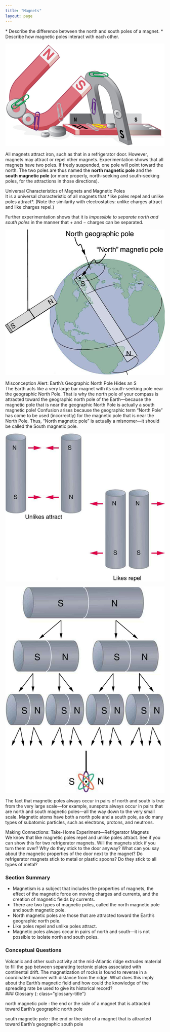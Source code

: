 ```yaml
---
title: "Magnets"
layout: page
---
```



<div class="abstract" markdown="1">
* Describe the difference between the north and south poles of a magnet.
* Describe how magnetic poles interact with each other.
</div>

![Bar magnets, horseshoe magnets, and disc-shaped magnets attract and repel each other. Metal paperclips stick to some of the magnets.](../resources/FIgure_23_01_01a.jpg "Magnets come in various shapes, sizes, and strengths. All have both a north pole and a south pole. There is never an isolated pole (a monopole).")

All magnets attract iron, such as that in a refrigerator door. However, magnets
may attract or repel other magnets. Experimentation shows that all magnets have
two poles. If freely suspended, one pole will point toward the north. The two
poles are thus named the **north magnetic pole** and the **south magnetic
pole** (or more properly, north-seeking and south-seeking poles, for the
attractions in those directions).

<div class="note" data-has-label="true" data-label="" markdown="1">
<div class="title">
Universal Characteristics of Magnets and Magnetic Poles
</div>
It is a universal characteristic of all magnets that *like poles repel and unlike poles attract*. (Note the similarity with electrostatics: unlike charges attract and like charges repel.)

Further experimentation shows that it is *impossible to separate north and south
poles* in the manner that + and − charges can be separated.

</div>

![A globe of the Earth with a bar magnet inside it. The south pole of the bar magnet inside the globe is at the north magnetic pole and is near, but not exactly on, the north geographic pole. The north pole of the bar magnet inside the globe is near the south geographic pole. Another bar magnet hangs beside the globe. The north pole of this magnet is pointing toward the north pole of the globe (or the south pole of the magnet inside the globe).](../resources/Figure_23_01_02a.jpg "One end of a bar magnet is suspended from a thread that points toward north. The magnet&#x2019;s two poles are labeled N and S for north-seeking and south-seeking poles, respectively.")

<div class="note" data-has-label="true"  data-label="" markdown="1">
<div class="title">
Misconception Alert: Earth’s Geographic North Pole Hides an S
</div>
The Earth acts like a very large bar magnet with its south-seeking pole near the geographic North Pole. That is why the north pole of your compass is attracted toward the geographic north pole of the Earth—because the magnetic pole that is near the geographic North Pole is actually a south magnetic pole! Confusion arises because the geographic term “North Pole” has come to be used (incorrectly) for the magnetic pole that is near the North Pole. Thus, “North magnetic pole” is actually a misnomer—it should be called the South magnetic pole.

</div>

![Two sets of bar magnets. The first set of magnets are oriented with the unlike poles adjacent to each other. Force arrows show that these magnets are pulling on each other. The second set of magnets is oriented with the like poles adjacent to each other. Force arrows show that these magnets are pushing each other away.](../resources/Figure_23_01_03a.jpg "Unlike poles attract, whereas like poles repel.")

![A bar magnet is split in half several times. The original magnet has a south pole and a north pole. Each time the magnet is split, each new half has both a south pole and a north pole.](../resources/Figure_23_01_04a.jpg "North and south poles always occur in pairs. Attempts to separate them result in more pairs of poles. If we continue to split the magnet, we will eventually get down to an iron atom with a north pole and a south pole&#x2014;these, too, cannot be separated.")

The fact that magnetic poles always occur in pairs of north and south is true
from the very large scale—for example, sunspots always occur in pairs that are
north and south magnetic poles—all the way down to the very small scale.
Magnetic atoms have both a north pole and a south pole, as do many types of
subatomic particles, such as electrons, protons, and neutrons.

<div class="note" data-has-label="true" data-label="" markdown="1">
<div class="title">
Making Connections: Take-Home Experiment—Refrigerator Magnets
</div>
We know that like magnetic poles repel and unlike poles attract. See if you can show this for two refrigerator magnets. Will the magnets stick if you turn them over? Why do they stick to the door anyway? What can you say about the magnetic properties of the door next to the magnet? Do refrigerator magnets stick to metal or plastic spoons? Do they stick to all types of metal?

</div>

### Section Summary

* Magnetism is a subject that includes the properties of magnets, the effect of
  the magnetic force on moving charges and currents, and the creation of
  magnetic fields by currents.
* There are two types of magnetic poles, called the north magnetic pole and
  south magnetic pole.
* North magnetic poles are those that are attracted toward the Earth’s
  geographic north pole.
* Like poles repel and unlike poles attract.
* Magnetic poles always occur in pairs of north and south—it is not possible to
  isolate north and south poles.

### Conceptual Questions

<div class="exercise" data-element-type="conceptual-questions">
<div class="problem" markdown="1">
Volcanic and other such activity at the mid-Atlantic ridge extrudes material to fill the gap between separating tectonic plates associated with continental drift. The magnetization of rocks is found to reverse in a coordinated manner with distance from the ridge. What does this imply about the Earth’s magnetic field and how could the knowledge of the spreading rate be used to give its historical record?

</div>
</div>

<div class="glossary" markdown="1">
### Glossary
{: class="glossary-title"}

north magnetic pole
: the end or the side of a magnet that is attracted toward Earth’s geographic
north pole

south magnetic pole
: the end or the side of a magnet that is attracted toward Earth’s geographic
south pole


</div>
